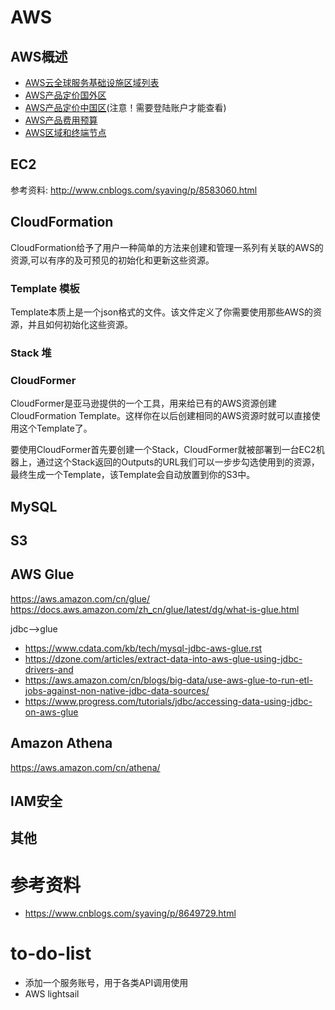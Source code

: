 # AWS

## AWS概述
- [AWS云全球服务基础设施区域列表](https://amazonaws-china.com/cn/about-aws/global-infrastructure/regional-product-services/)
- [AWS产品定价国外区](https://amazonaws-china.com/cn/pricing/services/)
- [AWS产品定价中国区](#)(注意！需要登陆账户才能查看)
- [AWS产品费用预算](http://calculator.s3.amazonaws.com/index.html)
- [AWS区域和终端节点](https://docs.aws.amazon.com/zh_cn/general/latest/gr/rande.html?key=cloudformation/27fc5750-8f03-4f10-b593-55c14d8d591c&lng=zh_CN#)
## EC2
参考资料: http://www.cnblogs.com/syaving/p/8583060.html

## CloudFormation
CloudFormation给予了用户一种简单的方法来创建和管理一系列有关联的AWS的资源,可以有序的及可预见的初始化和更新这些资源。

### Template 模板
Template本质上是一个json格式的文件。该文件定义了你需要使用那些AWS的资源，并且如何初始化这些资源。
### Stack 堆
### CloudFormer
CloudFormer是亚马逊提供的一个工具，用来给已有的AWS资源创建CloudFormation Template。这样你在以后创建相同的AWS资源时就可以直接使用这个Template了。

要使用CloudFormer首先要创建一个Stack，CloudFormer就被部署到一台EC2机器上，通过这个Stack返回的Outputs的URL我们可以一步步勾选使用到的资源，最终生成一个Template，该Template会自动放置到你的S3中。
## MySQL
## S3
## AWS Glue
https://aws.amazon.com/cn/glue/
https://docs.aws.amazon.com/zh_cn/glue/latest/dg/what-is-glue.html

jdbc-->glue
- https://www.cdata.com/kb/tech/mysql-jdbc-aws-glue.rst
- https://dzone.com/articles/extract-data-into-aws-glue-using-jdbc-drivers-and
- https://aws.amazon.com/cn/blogs/big-data/use-aws-glue-to-run-etl-jobs-against-non-native-jdbc-data-sources/
- https://www.progress.com/tutorials/jdbc/accessing-data-using-jdbc-on-aws-glue

## Amazon Athena
https://aws.amazon.com/cn/athena/
## IAM安全
## 其他
# 参考资料
- https://www.cnblogs.com/syaving/p/8649729.html

# to-do-list
- 添加一个服务账号，用于各类API调用使用
- AWS lightsail
